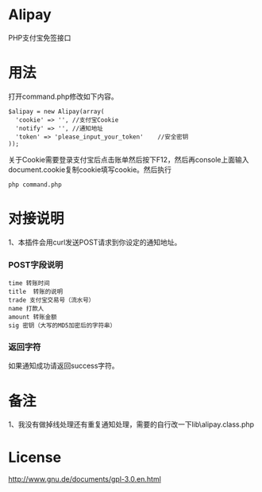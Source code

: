 # Alipay
PHP支付宝免签接口
# 用法

打开command.php修改如下内容。

    $alipay = new Alipay(array(
      'cookie' => '', //支付宝Cookie
      'notify' => '', //通知地址
      'token' => 'please_input_your_token'    //安全密钥
    ));

关于Cookie需要登录支付宝后点击账单然后按下F12，然后再console上面输入document.cookie复制cookie填写cookie。然后执行
  
    php command.php

# 对接说明
1、本插件会用curl发送POST请求到你设定的通知地址。
### POST字段说明
    
    time 转账时间
    title  转账的说明
    trade 支付宝交易号（流水号）
    name 打款人
    amount 转账金额
    sig 密钥（大写的MD5加密后的字符串）

### 返回字符
如果通知成功请返回success字符。
# 备注
1、我没有做掉线处理还有重复通知处理，需要的自行改一下lib\alipay.class.php
# License
http://www.gnu.de/documents/gpl-3.0.en.html
